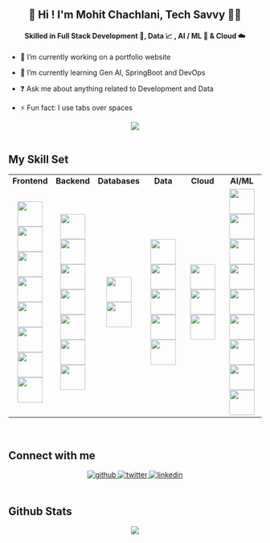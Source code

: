 ## <div align="center">👋 Hi ! I'm Mohit Chachlani, Tech Savvy 👨‍💻</div>  
  

#### <div align="center">Skilled in Full Stack Development 🚀, Data 📈 , AI / ML 🤖 & Cloud ☁️</div>  
  

- 🔭 I’m currently working on a portfolio website  
  

- 🌱 I’m currently learning Gen AI, SpringBoot and DevOps  
  

- ❓ Ask me about anything related to Development and Data   
  

- ⚡ Fun fact: I use tabs over spaces  
  

<div align="center">
<img src="https://komarev.com/ghpvc/?username=m0hit5&&style=flat-square" align="center" />
</div>  
  

<br/>  


## My Skill Set  

<div align="center">

<table>
  <tr>
    <td align="center" width="16%"><strong>Frontend</strong></td>
    <td align="center" width="16%"><strong>Backend</strong></td>
    <td align="center" width="16%"><strong>Databases</strong></td>
    <td align="center" width="16%"><strong>Data</strong></td>
    <td align="center" width="16%"><strong>Cloud</strong></td>
    <td align="center" width="16%"><strong>AI/ML</strong></td>
  </tr>
  <tr>
    <td align="center">
      <a href="https://reactjs.org/"><img src="https://profilinator.rishav.dev/skills-assets/react-original-wordmark.svg" height="50"></a>
      <a href="https://getbootstrap.com/"><img src="https://profilinator.rishav.dev/skills-assets/bootstrap-plain.svg" height="50"></a>
      <a href="https://www.w3schools.com/css/"><img src="https://profilinator.rishav.dev/skills-assets/css3-original-wordmark.svg" height="50"></a>
      <a href="https://www.javascript.com/"><img src="https://profilinator.rishav.dev/skills-assets/javascript-original.svg" height="50"></a>
      <a href="https://nextjs.org/"><img src="https://cdn.jsdelivr.net/gh/devicons/devicon/icons/nextjs/nextjs-original.svg" height="50"></a>
      <a href="https://tailwindcss.com/"><img src="https://cdn.jsdelivr.net/gh/devicons/devicon/icons/tailwindcss/tailwindcss-original.svg" height="50"></a>
      <a href="https://code.visualstudio.com/"><img src="https://cdn.jsdelivr.net/gh/devicons/devicon/icons/vscode/vscode-original.svg" height="50"></a>
      <a href="https://www.typescriptlang.org/"><img src="https://cdn.jsdelivr.net/gh/devicons/devicon/icons/typescript/typescript-original.svg" height="50"></a>
    </td>
    <td align="center">
      <a href="https://www.djangoproject.com/"><img src="https://profilinator.rishav.dev/skills-assets/django-original.svg" height="50"></a>
      <a href="https://www.java.com/"><img src="https://profilinator.rishav.dev/skills-assets/java-original-wordmark.svg" height="50"></a>
      <a href="https://nodejs.org/"><img src="https://profilinator.rishav.dev/skills-assets/nodejs-original-wordmark.svg" height="50"></a>
      <a href="https://expressjs.com/"><img src="https://cdn.jsdelivr.net/gh/devicons/devicon/icons/express/express-original.svg" height="50"></a>
      <a href="https://flask.palletsprojects.com/"><img src="https://cdn.jsdelivr.net/gh/devicons/devicon/icons/flask/flask-original.svg" height="50"></a>
      <a href="https://www.python.org/"><img src="https://cdn.jsdelivr.net/gh/devicons/devicon/icons/python/python-original.svg" height="50"></a>
      <a href="https://spring.io/"><img src="https://cdn.jsdelivr.net/gh/devicons/devicon/icons/spring/spring-original.svg" height="50"></a>
    </td>
    <td align="center">
      <a href="https://www.mongodb.com/"><img src="https://profilinator.rishav.dev/skills-assets/mongodb-original-wordmark.svg" height="50"></a>
      <a href="https://www.mysql.com/"><img src="https://profilinator.rishav.dev/skills-assets/mysql-original-wordmark.svg" height="50"></a>
    </td>
    <td align="center">
      <a href="https://www.python.org/"><img src="https://profilinator.rishav.dev/skills-assets/python-original.svg" height="50"></a>
      <a href="https://hadoop.apache.org/"><img src="https://profilinator.rishav.dev/skills-assets/apache_hadoop-icon.svg" height="50"></a>
      <a href="https://www.tableau.com/"><img src="https://profilinator.rishav.dev/skills-assets/tableau.svg" height="50"></a>
      <a href="https://www.microsoft.com/en-us/microsoft-365/excel"><img src="https://cdn.jsdelivr.net/gh/devicons/devicon/icons/excel/excel-original.svg" height="50"></a>
      <a href="https://numpy.org/"><img src="https://raw.githubusercontent.com/numpy/numpy/main/branding/logo/logomark.svg" height="50"></a>
    </td>
    <td align="center">
      <a href="https://aws.amazon.com/"><img src="https://profilinator.rishav.dev/skills-assets/amazonwebservices-original-wordmark.svg" height="50"></a>
      <a href="https://cloud.google.com/"><img src="https://profilinator.rishav.dev/skills-assets/google_cloud-icon.svg" height="50"></a>
      <a href="https://azure.microsoft.com/"><img src="https://profilinator.rishav.dev/skills-assets/microsoft_azure-icon.svg" height="50"></a>
    </td>
    <td align="center">
      <a href="https://matplotlib.org/"><img src="https://cdn.jsdelivr.net/gh/devicons/devicon/icons/python/python-original.svg" height="50"></a>
      <a href="https://pandas.pydata.org/"><img src="https://pandas.pydata.org/_static/pandas_mark.svg" height="50"></a>
      <a href="https://scikit-learn.org/"><img src="https://upload.wikimedia.org/wikipedia/commons/0/05/Scikit_learn_logo_small.svg" height="50"></a>
      <a href="https://matplotlib.org/"><img src="https://matplotlib.org/_static/logo2.svg" height="50"></a>
      <a href="https://seaborn.pydata.org/"><img src="https://seaborn.pydata.org/_static/logo-wide.svg" height="50"></a>
      <a href="https://huggingface.co/"><img src="https://huggingface.co/front/assets/huggingface_logo.svg" height="50"></a>
      <a href="https://www.langchain.com/"><img src="https://python.langchain.com/en/latest/_static/logo.svg" height="50"></a>
      <a href="https://gemini.google.com/"><img src="https://storage.googleapis.com/bard-frontend/logo.svg" height="50"></a>
      <a href="https://www.groq.com/"><img src="https://www.groq.com/wp-content/uploads/2023/03/groq-logo-white.svg" height="50"></a>
    </td>
  </tr>
</table>

</div>




<br/>  


## Connect with me  
<div align="center">
<a href="https://github.com/m0hit5" target="_blank">
<img src=https://img.shields.io/badge/github-%2324292e.svg?&style=for-the-badge&logo=github&logoColor=white alt=github style="margin-bottom: 5px;" />
</a>
<a href="https://twitter.com/m0codes" target="_blank">
<img src=https://img.shields.io/badge/twitter-%2300acee.svg?&style=for-the-badge&logo=twitter&logoColor=white alt=twitter style="margin-bottom: 5px;" />
</a>
<a href="https://linkedin.com/in/mohitchachlani" target="_blank">
<img src=https://img.shields.io/badge/linkedin-%231E77B5.svg?&style=for-the-badge&logo=linkedin&logoColor=white alt=linkedin style="margin-bottom: 5px;" />
</a>  
</div>  
  

<br/>  


## Github Stats  
<div align="center"><img src="https://github-readme-stats.vercel.app/api/top-langs/?username=m0hit5&hide_border=true&layout=compact" align="center" /></div>  

<br/>   
  

